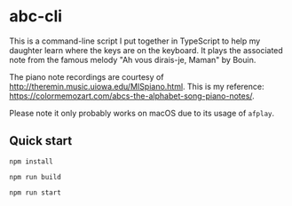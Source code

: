 # abc-cli

This is a command-line script I put together in TypeScript to help my daughter learn where the keys are on the keyboard. It plays the associated note from the famous melody "Ah vous dirais-je, Maman" by Bouin.

The piano note recordings are courtesy of http://theremin.music.uiowa.edu/MISpiano.html. This is my reference: https://colormemozart.com/abcs-the-alphabet-song-piano-notes/.

Please note it only probably works on macOS due to its usage of `afplay`.

## Quick start
`npm install`

`npm run build`

`npm run start`
